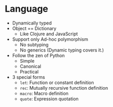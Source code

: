 # Language

- Dynamically typed
- Object == Dictionary
  - Like Clojure and JavaScript
- Support only Ad-hoc polymorphism
  - No subtyping
  - No generics (Dynamic typing covers it.)
- Follow the zen of Python
  - Simple
  - Canonical
  - Practical
- 3 special forms
  - `let`: Function or constant definition
  - `rec`: Mutually recursive function definition
  - `macro`: Macro definition
  - `quote`: Expression quotation
